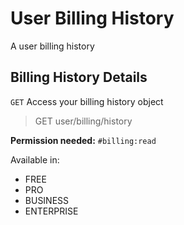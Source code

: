 # User Billing History

A user billing history

## Billing History Details

`GET` Access your billing history object

> GET user/billing/history

**Permission needed:** `#billing:read`

Available in:

* FREE
* PRO
* BUSINESS
* ENTERPRISE

